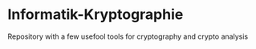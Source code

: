 # Informatik-Kryptographie
Repository with a few usefool tools for cryptography and crypto analysis
